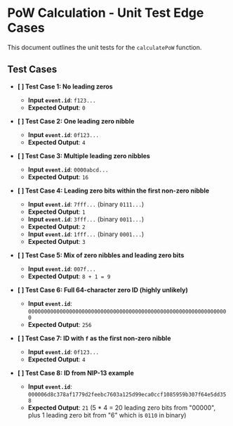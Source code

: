 # PoW Calculation - Unit Test Edge Cases

This document outlines the unit tests for the `calculatePoW` function.

## Test Cases

-   **[ ] Test Case 1: No leading zeros**
    -   **Input `event.id`**: `f123...`
    -   **Expected Output**: `0`

-   **[ ] Test Case 2: One leading zero nibble**
    -   **Input `event.id`**: `0f123...`
    -   **Expected Output**: `4`

-   **[ ] Test Case 3: Multiple leading zero nibbles**
    -   **Input `event.id`**: `0000abcd...`
    -   **Expected Output**: `16`

-   **[ ] Test Case 4: Leading zero bits within the first non-zero nibble**
    -   **Input `event.id`**: `7fff...` (binary `0111...`)
    -   **Expected Output**: `1`
    -   **Input `event.id`**: `3fff...` (binary `0011...`)
    -   **Expected Output**: `2`
    -   **Input `event.id`**: `1fff...` (binary `0001...`)
    -   **Expected Output**: `3`

-   **[ ] Test Case 5: Mix of zero nibbles and leading zero bits**
    -   **Input `event.id`**: `007f...`
    -   **Expected Output**: `8 + 1 = 9`

-   **[ ] Test Case 6: Full 64-character zero ID (highly unlikely)**
    -   **Input `event.id`**: `0000000000000000000000000000000000000000000000000000000000000000`
    -   **Expected Output**: `256`

-   **[ ] Test Case 7: ID with `f` as the first non-zero nibble**
    -   **Input `event.id`**: `0f123...`
    -   **Expected Output**: `4`

-   **[ ] Test Case 8: ID from NIP-13 example**
    -   **Input `event.id`**: `000006d8c378af1779d2feebc7603a125d99eca0ccf1085959b307f64e5dd358`
    -   **Expected Output**: `21` (5 * 4 = 20 leading zero bits from "00000", plus 1 leading zero bit from "6" which is `0110` in binary)